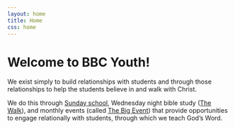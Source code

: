 ```yaml
---
layout: home
title: Home
css: home
---
```

# Welcome to BBC Youth!

We exist simply to build relationships with students and through those
relationships to help the students believe in and walk with Christ.

We do this through [Sunday school](/sunday-school/), Wednesday night bible study ([The
Walk](/the-walk/)), and monthly events (called [The Big Event](/big-event/)) that provide
opportunities to engage relationally with students, through which we teach God’s
Word.
